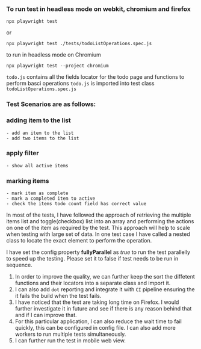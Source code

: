 
### To run test  in headless mode on webkit, chromium and firefox 

`npx playwright test` 

or 

`npx playwright test ./tests/todoListOperations.spec.js`

to run in headless mode on Chromium

`npx playwright test --project chromium`

`todo.js` contains all the fields locator for the todo page and functions to perform basci operations
`todo.js` is imported into test class `todoListOperations.spec.js`


### Test Scenarios are as follows: 

### adding item to the list
    - add an item to the list
    - add two items to the list

### apply filter
    - show all active items

### marking items
    - mark item as complete    
    - mark a completed item to active
    - check the items todo count field has correct value


In most of the tests, I have followed the approach of retrieving the multiple items list and toggle(checkbox) list into an array and performing the actions on one of the item as required by the test. This approach will help to scale when testing with large set of data. In one test case I have called a nested class to locate the exact element to perform the operation.

I have set the config property **fullyParallel** as *true* to run the test parallelly to speed up the testing. Please set it to false if test needs to be run in sequence.

1. In order to improve the quality, we can further keep the sort the diffetent functions and their locators into a separate class and import it. 
2. I can also add `dot` reporting and integrate it with `CI` pipeline ensuring the it fails the build when the test fails. 
3. I have noticed that the test are taking long time on Firefox. I would further investigate it in future and see if there is any reason behind that and if I can improve that.
4. For this particular application, I can also reduce the wait time to fail quickly, this can be configured in config file. I can also add more workers to run multiple tests simultaneously.
5. I can further run the test in mobile web view.

